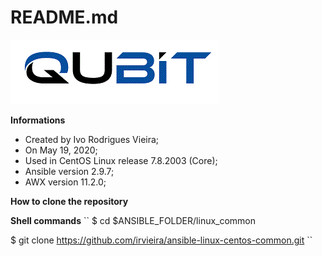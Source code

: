 # README.md

![](https://github.com/irvieira/ansible-linux-centos-common/blob/master/Qubit.gif)

**Informations**

- Created by Ivo Rodrigues Vieira;
- On May 19, 2020;
- Used in CentOS Linux release 7.8.2003 (Core);
- Ansible version 2.9.7;
- AWX version 11.2.0;

**How to clone the repository**

**Shell commands**
``
$ cd  $ANSIBLE_FOLDER/linux_common

$ git clone https://github.com/irvieira/ansible-linux-centos-common.git
``
